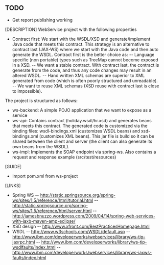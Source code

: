 ## TODO
 * Get report publishing working

[DESCRIPTION]
WebService project with the following properties

* Contract first: We start with the WSDL/XSD and generate/implement Java code that meets this contract.
This strategy is an alternative to contract last (JAX-WS) where we start with the Java code and then
auto generate the WSDL. Contract first is the better choice as:
-- Language specific (non portable) types such as TreeMap cannot become exposed in a XSD.
-- We want a stable contract. With contract last, the contract is generate from the code,
and thus any code changes may result in an altered WSDL.
-- Hand written XML schemas are superior to XML generated from code (which is often poorly structured and unreadable).
-- We want to reuse XML schemas (XSD reuse with contract last is close to impossible).

The project is structured as follows:
- ws-backend: A simple POJO application that we want to expose as a service
- ws-api: Contains contract (holiday.wsdl/hr.xsd) and generates beans that meets this contract. The generated code
is customized via the binding files: wsdl-bindings.xml (customizes WSDL beans) and xsd-bindings.xml (customizes XML beans).
This jar file is build so it can be shared between the client and server (the client can also generate its own beans from
the WSDL).
- ws-impl: Implements the SOAP endpoint via spring-ws. Also contains a request and response example (src/test/resources)


[GUIDE]
- Import pom.xml from ws-project


[LINKS]
* Spring WS
-- http://static.springsource.org/spring-ws/sites/1.5/reference/html/tutorial.html
-- http://static.springsource.org/spring-ws/sites/1.5/reference/html/server.html
-- http://jamesbnuzzo.wordpress.com/2009/04/14/spring-web-services-with-jaxb-maven-amp-eclipse/
* XSD design
-- http://www.xfront.com/BestPracticesHomepage.html
* WSDL
-- http://www.w3schools.com/WSDL/default.asp
-- http://www.ibm.com/developerworks/webservices/library/ws-tip-jaxrpc.html
-- http://www.ibm.com/developerworks/library/ws-tip-wsdlfaults/index.html
-- http://www.ibm.com/developerworks/webservices/library/ws-jaxws-faults/index.html
